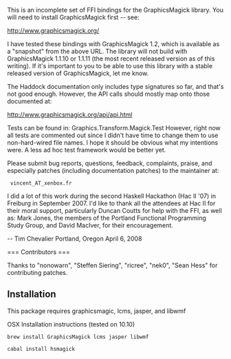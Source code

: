 This is an incomplete set of FFI bindings for the GraphicsMagick
library. You will need to install GraphicsMagick first -- see:
   
   http://www.graphicsmagick.org/


I have tested these bindings with GraphicsMagick 1.2, which is
available as a "snapshot" from the above URL. The library will not
build with GraphicsMagick 1.1.10 or 1.1.11 (the most recent
released version as of this writing). If it's important to you to
be able to use this library with a stable released version of
GraphicsMagick, let me know.

The Haddock documentation only includes type signatures so far, and
that's not good enough. However, the API calls should mostly map onto
those documented at:

   http://www.graphicsmagick.org/api/api.html

Tests can be found in:
   Graphics.Transform.Magick.Test
However, right now all tests are commented out since I didn't have
time to change them to use non-hard-wired file names. I hope it should
be obvious what my intentions were. A less ad hoc test framework would
be better yet.

Please submit bug reports, questions, feedback, complaints, praise,
and especially patches (including documentation patches) to the 
maintainer at:

     vincent_AT_xenbox.fr

I did a lot of this work during the second Haskell Hackathon (Hac II
'07) in Freiburg in September 2007. I'd like to thank all the
attendees at Hac II for their moral support, particularly Duncan
Coutts for help with the FFI, as well as: Mark Jones, the members of
the Portland Functional Programming Study Group, and David MacIver,
for their encouragement.

  -- Tim Chevalier
     Portland, Oregon
     April 6, 2008

=== Contributors ===

Thanks to "nonowarn", "Steffen Siering", "ricree", "nek0", "Sean Hess"
for contributing patches.

Installation
------------

This package requires graphicsmagic, lcms, jasper, and libwmf

OSX Installation instructions (tested on 10.10)

    brew install GraphicsMagick lcms jasper libwmf

    cabal install hsmagick


